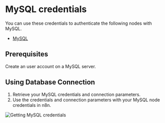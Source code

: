# MySQL credentials

You can use these credentials to authenticate the following nodes with MySQL.

- [MySQL](/integrations/builtin/app-nodes/n8n-nodes-base.mysql/)

## Prerequisites

Create an user account on a MySQL server. 

## Using Database Connection

1. Retrieve your MySQL credentials and connection parameters.
2. Use the credentials and connection parameters with your MySQL node credentials in n8n.

![Getting MySQL credentials](/_images/integrations/builtin/credentials/mysql/using-database-connection.gif)
